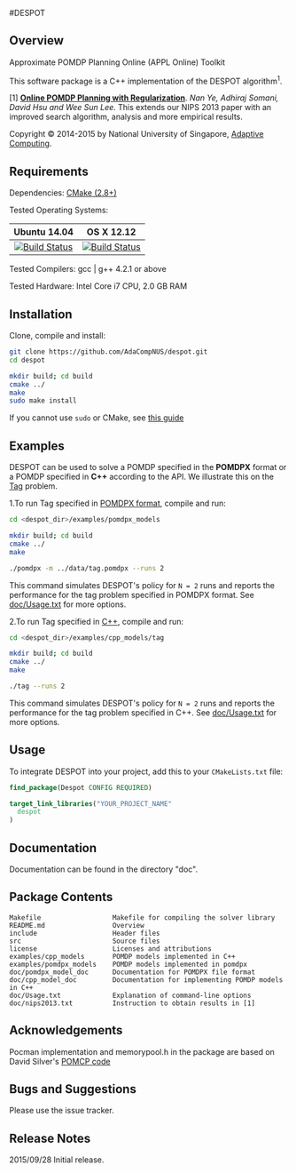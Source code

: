 #DESPOT

## Overview
Approximate POMDP Planning Online (APPL Online) Toolkit

This software package is a C++ implementation of the DESPOT algorithm<sup>1</sup>.

[1] [**Online POMDP Planning with Regularization**](http://bigbird.comp.nus.edu.sg/pmwiki/farm/motion/uploads/Site/nips13.pdf). *Nan Ye, Adhiraj Somani, David Hsu and Wee Sun Lee*. 
This extends our NIPS 2013 paper with an improved search algorithm, analysis and more empirical results.

Copyright &copy; 2014-2015 by National University of Singapore, [Adaptive Computing](http://bigbird.comp.nus.edu.sg/m2ap/wordpress/).

## Requirements

Dependencies: [CMake (2.8+)](https://cmake.org/install/)

Tested Operating Systems:

<!--| Linux 14.04| OS X (10.1)  | Windows  |
|:------------- |:-------------:|: -----:|
|[![Build Status](https://semaphoreapp.com/api/v1/projects/d4cca506-99be-44d2-b19e-176f36ec8cf1/128505/shields_badge.svg)](https://semaphoreapp.com/boennemann/badges)| [![Build Status](https://semaphoreapp.com/api/v1/projects/d4cca506-99be-44d2-b19e-176f36ec8cf1/128505/shields_badge.svg)](https://semaphoreapp.com/boennemann/badges) | Not Supported |-->

| Ubuntu 14.04       | OS X 12.12
| :-------------: |:-------------:|
|[![Build Status](https://semaphoreapp.com/api/v1/projects/d4cca506-99be-44d2-b19e-176f36ec8cf1/128505/shields_badge.svg)](https://semaphoreapp.com/boennemann/badges)      | [![Build Status](https://semaphoreapp.com/api/v1/projects/d4cca506-99be-44d2-b19e-176f36ec8cf1/128505/shields_badge.svg)](https://semaphoreapp.com/boennemann/badges) 

Tested Compilers: gcc | g++ 4.2.1 or above

Tested Hardware: Intel Core i7 CPU, 2.0 GB RAM

## Installation

Clone, compile and install:
```bash
git clone https://github.com/AdaCompNUS/despot.git
cd despot

mkdir build; cd build
cmake ../
make
sudo make install
```
If you cannot use `sudo` or CMake, see [this guide](doc/without_sudo.md)

## Examples

DESPOT can be used to solve a POMDP specified in the **POMDPX** format or a POMDP
specified in **C++** according to the API. We illustrate this on the [Tag](http://www.cs.mcgill.ca/~jpineau/files/jpineau-ijcai03.pdf) problem.

1.To run Tag specified in [POMDPX format](http://bigbird.comp.nus.edu.sg/pmwiki/farm/appl/index.php?n=Main.PomdpXDocumentation.), compile and run:

```bash
cd <despot_dir>/examples/pomdpx_models

mkdir build; cd build
cmake ../
make

./pomdpx -m ../data/tag.pomdpx --runs 2 
```

This command simulates DESPOT's policy for `N = 2` runs and reports the
performance for the tag problem specified in POMDPX format. See [doc/Usage.txt](doc/Usage.txt) for 
more options.

2.To run Tag specified in [C++](doc/cpp_model_doc), compile and run: 
```bash
cd <despot_dir>/examples/cpp_models/tag

mkdir build; cd build
cmake ../
make

./tag --runs 2 
```

This command simulates DESPOT's policy for `N = 2` runs and reports the
performance for the tag problem specified in C++. See [doc/Usage.txt](doc/Usage.txt) for more options.


## Usage

To integrate DESPOT into your project, add this to your `CMakeLists.txt` file:

```CMake
find_package(Despot CONFIG REQUIRED)

target_link_libraries("YOUR_PROJECT_NAME"
  despot
)

```

## Documentation

Documentation can be found in the directory "doc". 


## Package Contents

```
Makefile                  Makefile for compiling the solver library
README.md                 Overview
include                   Header files
src                       Source files
license                   Licenses and attributions
examples/cpp_models       POMDP models implemented in C++
examples/pomdpx_models    POMDP models implemented in pomdpx
doc/pomdpx_model_doc      Documentation for POMDPX file format
doc/cpp_model_doc         Documentation for implementing POMDP models in C++
doc/Usage.txt             Explanation of command-line options
doc/nips2013.txt          Instruction to obtain results in [1]
```

## Acknowledgements

Pocman implementation and memorypool.h in the package are based on David
Silver's [POMCP code](http://www0.cs.ucl.ac.uk/staff/D.Silver/web/Applications.html)

## Bugs and Suggestions
Please use the issue tracker.

## Release Notes
2015/09/28 Initial release.

